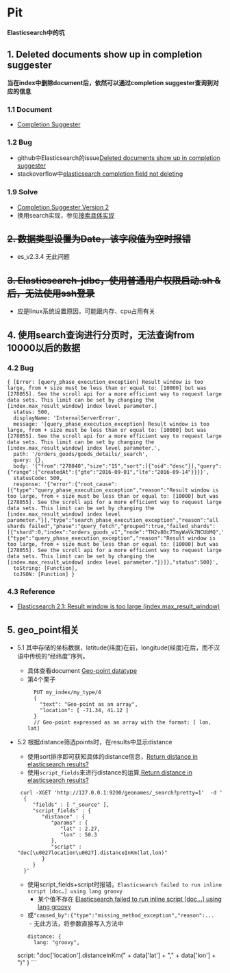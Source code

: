 
# Pit

**Elasticsearch中的坑**

## 1. Deleted documents show up in completion suggester
**当在index中删除document后，依然可以通过completion suggester查询到对应的信息**
### 1.1 Document
* [Completion Suggester](https://www.elastic.co/guide/en/elasticsearch/reference/current/search-suggesters-completion.html)

### 1.2 Bug
* github中Elasticsearch的issue[Deleted documents show up in completion suggester](https://github.com/elastic/elasticsearch/issues/7761)
* stackoverflow中[elasticsearch completion field not deleting](http://stackoverflow.com/questions/27074593/elasticsearch-completion-field-not-deleting)

### 1.9 Solve
* [Completion Suggester Version 2](https://github.com/elastic/elasticsearch/issues/8909)
* 换用search实现，参见[搜索具体实现](./search/readme.md)


## ~~2. 数据类型设置为Date，该字段值为空时报错~~
* es_v2.3.4 无此问题

## ~~3. Elasticsearch-jdbc，使用普通用户权限启动.sh &后，无法使用ssh登录~~
* 应是linux系统设置原因，可能跟内存、cpu占用有关

## 4. 使用search查询进行分页时，无法查询from 10000以后的数据

### 4.2 Bug
```
{ [Error: [query_phase_execution_exception] Result window is too large, from + size must be less than or equal to: [10000] but was [278055]. See the scroll api for a more efficient way to request large data sets. This limit can be set by changing the [index.max_result_window] index level parameter.]
  status: 500,
  displayName: 'InternalServerError',
  message: '[query_phase_execution_exception] Result window is too large, from + size must be less than or equal to: [10000] but was [278055]. See the scroll api for a more efficient way to request large data sets. This limit can be set by changing the [index.max_result_window] index level parameter.',
  path: '/orders_goods/goods_details/_search',
  query: {},
  body: '{"from":"278040","size":"15","sort":[{"oid":"desc"}],"query":{"range":{"createdAt":{"gte":"2016-09-01","lte":"2016-09-14"}}}}',
  statusCode: 500,
  response: '{"error":{"root_cause":[{"type":"query_phase_execution_exception","reason":"Result window is too large, from + size must be less than or equal to: [10000] but was [278055]. See the scroll api for a more efficient way to request large data sets. This limit can be set by changing the [index.max_result_window] index level parameter."}],"type":"search_phase_execution_exception","reason":"all shards failed","phase":"query_fetch","grouped":true,"failed_shards":[{"shard":0,"index":"orders_goods_v1","node":"TH2v80c7TmyWaVk7NCUbMQ","reason":{"type":"query_phase_execution_exception","reason":"Result window is too large, from + size must be less than or equal to: [10000] but was [278055]. See the scroll api for a more efficient way to request large data sets. This limit can be set by changing the [index.max_result_window] index level parameter."}}]},"status":500}',
  toString: [Function],
  toJSON: [Function] }
```
### 4.3 Reference
* [Elasticsearch 2.1: Result window is too large (index.max_result_window)](http://stackoverflow.com/questions/35206409/elasticsearch-2-1-result-window-is-too-large-index-max-result-window)

## 5. geo_point相关
- 5.1 其中存储的坐标数据，latitude(纬度)在前，longitude(经度)在后，而不汉语中传统的“经纬度”序列。

  - 具体查看document [Geo-point datatype](https://www.elastic.co/guide/en/elasticsearch/reference/current/geo-point.html)
  - 第4个栗子
    ```
      PUT my_index/my_type/4
      {
        "text": "Geo-point as an array",
        "location": [ -71.34, 41.12 ] 
      }
      // Geo-point expressed as an array with the format: [ lon, lat]
    ```
- 5.2 根据distance筛选points时，在results中显示distance
  - 使用sort排序即可获知具体的distance信息，[Return distance in elasticsearch results?](http://stackoverflow.com/a/25522956/3214134)
  - 使用`script_fields`来进行distance的运算,[Return distance in elasticsearch results?](http://stackoverflow.com/a/9309674/3214134)
  ```
   curl -XGET 'http://127.0.0.1:9200/geonames/_search?pretty=1'  -d '
    {
       "fields" : [ "_source" ],
       "script_fields" : {
          "distance" : {
             "params" : {
                "lat" : 2.27,
                "lon" : 50.3
             },
             "script" : "doc[\u0027location\u0027].distanceInKm(lat,lon)"
          }
       }
    }'
  ``` 
	- 使用script_fields+script时报错，`Elasticsearch failed to run inline script [doc…] using lang groovy`
	  - 某个值不存在 [Elasticsearch failed to run inline script [doc…] using lang groovy](http://stackoverflow.com/a/37836674/3214134)
	- 或`"caused_by":{"type":"missing_method_exception","reason":...`
      - 无此方法，将参数直接写入方法中
      ```
      distance: {
      	lang: "groovy",
	script: "doc['location'].distanceInKm(" + data['lat'] + "," + data['lon'] + ")"
     }
      ```
